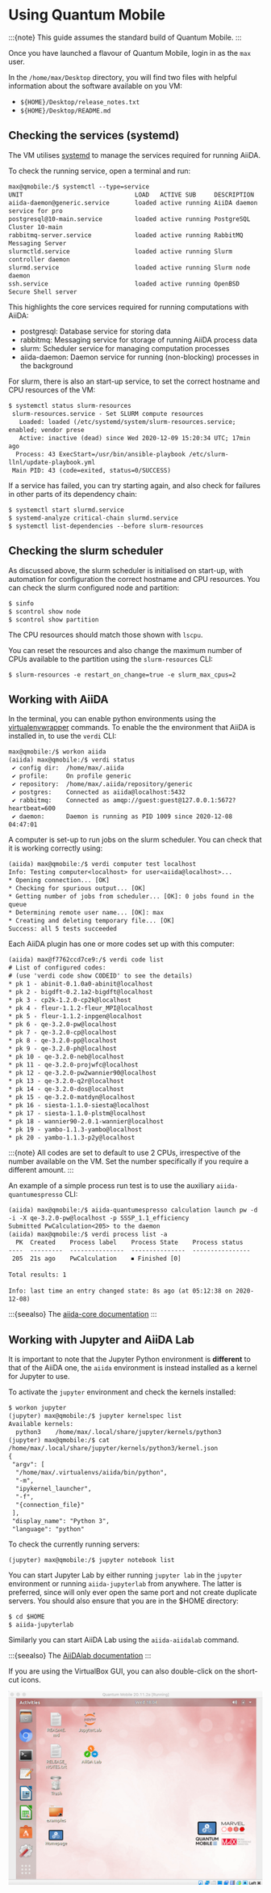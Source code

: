 # Using Quantum Mobile

:::{note}
This guide assumes the standard build of Quantum Mobile.
:::

Once you have launched a flavour of Quantum Mobile, login in as the `max` user.

In the `/home/max/Desktop` directory, you will find two files with helpful information about the software available on you VM:

- `${HOME}/Desktop/release_notes.txt`
- `${HOME}/Desktop/README.md`

## Checking the services (systemd)

The VM utilises [systemd](https://en.wikipedia.org/wiki/Systemd) to manage the services required for running AiiDA.

To check the running service, open a terminal and run:

```console
max@qmobile:/$ systemctl --type=service
UNIT                               LOAD   ACTIVE SUB     DESCRIPTION
aiida-daemon@generic.service       loaded active running AiiDA daemon service for pro
postgresql@10-main.service         loaded active running PostgreSQL Cluster 10-main
rabbitmq-server.service            loaded active running RabbitMQ Messaging Server  
slurmctld.service                  loaded active running Slurm controller daemon
slurmd.service                     loaded active running Slurm node daemon
ssh.service                        loaded active running OpenBSD Secure Shell server
```

This highlights the core services required for running computations with AiiDA:

- postgresql: Database service for storing data
- rabbitmq: Messaging service for storage of running AiiDA process data
- slurm: Scheduler service for managing computation processes
- aiida-daemon: Daemon service for running (non-blocking) processes in the background

For slurm, there is also an start-up service, to set the correct hostname and CPU resources of the VM:

```console
$ systemctl status slurm-resources
 slurm-resources.service - Set SLURM compute resources
   Loaded: loaded (/etc/systemd/system/slurm-resources.service; enabled; vendor prese
   Active: inactive (dead) since Wed 2020-12-09 15:20:34 UTC; 17min ago
  Process: 43 ExecStart=/usr/bin/ansible-playbook /etc/slurm-llnl/update-playbook.yml
 Main PID: 43 (code=exited, status=0/SUCCESS)
```

If a service has failed, you can try starting again, and also check for failures in other parts of its dependency chain:

```console
$ systemctl start slurmd.service
$ systemd-analyze critical-chain slurmd.service
$ systemctl list-dependencies --before slurm-resources
```

## Checking the slurm scheduler

As discussed above, the slurm scheduler is initialised on start-up,
with automation for configuration the correct hostname and CPU resources.
You can check the slurm configured node and partition:

```console
$ sinfo
$ scontrol show node
$ scontrol show partition
```

The CPU resources should match those shown with `lscpu`.

You can reset the resources and also change the maximum number of CPUs available to the partition using the `slurm-resources` CLI:

```console
$ slurm-resources -e restart_on_change=true -e slurm_max_cpus=2
```

## Working with AiiDA

In the terminal, you can enable python environments using the [virtualenvwrapper](https://virtualenvwrapper.readthedocs.io) commands.
To enable the the environment that AiiDA is installed in, to use the `verdi` CLI:

```console
max@qmobile:/$ workon aiida
(aiida) max@qmobile:/$ verdi status
 ✔ config dir:  /home/max/.aiida
 ✔ profile:     On profile generic
 ✔ repository:  /home/max/.aiida/repository/generic
 ✔ postgres:    Connected as aiida@localhost:5432
 ✔ rabbitmq:    Connected as amqp://guest:guest@127.0.0.1:5672?heartbeat=600
 ✔ daemon:      Daemon is running as PID 1009 since 2020-12-08 04:47:01
```

A computer is set-up to run jobs on the slurm scheduler.
You can check that it is working correctly using:

```console
(aiida) max@qmobile:/$ verdi computer test localhost
Info: Testing computer<localhost> for user<aiida@localhost>...
* Opening connection... [OK]
* Checking for spurious output... [OK]
* Getting number of jobs from scheduler... [OK]: 0 jobs found in the queue
* Determining remote user name... [OK]: max
* Creating and deleting temporary file... [OK]
Success: all 5 tests succeeded
```

Each AiiDA plugin has one or more codes set up with this computer:

```console
(aiida) max@f7762ccd7ce9:/$ verdi code list
# List of configured codes:
# (use 'verdi code show CODEID' to see the details)
* pk 1 - abinit-0.1.0a0-abinit@localhost
* pk 2 - bigdft-0.2.1a2-bigdft@localhost
* pk 3 - cp2k-1.2.0-cp2k@localhost
* pk 4 - fleur-1.1.2-fleur_MPI@localhost
* pk 5 - fleur-1.1.2-inpgen@localhost
* pk 6 - qe-3.2.0-pw@localhost
* pk 7 - qe-3.2.0-cp@localhost
* pk 8 - qe-3.2.0-pp@localhost
* pk 9 - qe-3.2.0-ph@localhost
* pk 10 - qe-3.2.0-neb@localhost
* pk 11 - qe-3.2.0-projwfc@localhost
* pk 12 - qe-3.2.0-pw2wannier90@localhost
* pk 13 - qe-3.2.0-q2r@localhost
* pk 14 - qe-3.2.0-dos@localhost
* pk 15 - qe-3.2.0-matdyn@localhost
* pk 16 - siesta-1.1.0-siesta@localhost
* pk 17 - siesta-1.1.0-plstm@localhost
* pk 18 - wannier90-2.0.1-wannier@localhost
* pk 19 - yambo-1.1.3-yambo@localhost
* pk 20 - yambo-1.1.3-p2y@localhost
```

:::{note}
All codes are set to default to use
2 CPUs, irrespective of the number available on the VM.
Set the number specifically if you require a different amount.
:::

An example of a simple process run test is to use the auxiliary `aiida-quantumespresso` CLI:

```console
(aiida) max@qmobile:/$ aiida-quantumespresso calculation launch pw -d -i -X qe-3.2.0-pw@localhost -p SSSP_1.1_efficiency
Submitted PwCalculation<205> to the daemon
(aiida) max@qmobile:/$ verdi process list -a
  PK  Created    Process label    Process State    Process status
----  ---------  ---------------  ---------------  ----------------
 205  21s ago    PwCalculation    ⏹ Finished [0]

Total results: 1

Info: last time an entry changed state: 8s ago (at 05:12:38 on 2020-12-08)
```

:::{seealso}
The [aiida-core documentation](https://aiida.readthedocs.io)
:::

## Working with Jupyter and AiiDA Lab

It is important to note that the Jupyter Python environment is **different** to that of the AiiDA one,
the `aiida` environment is instead installed as a kernel for Jupyter to use.

To activate the `jupyter` environment and check the kernels installed:

```console
$ workon jupyter
(jupyter) max@qmobile:/$ jupyter kernelspec list
Available kernels:
  python3    /home/max/.local/share/jupyter/kernels/python3
(jupyter) max@qmobile:/$ cat /home/max/.local/share/jupyter/kernels/python3/kernel.json
{
 "argv": [
  "/home/max/.virtualenvs/aiida/bin/python",
  "-m",
  "ipykernel_launcher",
  "-f",
  "{connection_file}"
 ],
 "display_name": "Python 3",
 "language": "python"
```

To check the currently running servers:

```console
(jupyter) max@qmobile:/$ jupyter notebook list
```

You can start Jupyter Lab by either running `jupyter lab` in the `jupyter` environment or running `aiida-jupyterlab` from anywhere.
The latter is preferred, since will only ever open the same port and not create duplicate servers.
You should also ensure that you are in the $HOME directory:

```console
$ cd $HOME
$ aiida-jupyterlab
```

Similarly you can start AiiDA Lab using the `aiida-aiidalab` command.

:::{seealso}
The [AiiDAlab documentation](https://www.materialscloud.org/aiidalab/)
:::

If you are using the VirtualBox GUI, you can also double-click on the short-cut icons.

![VM Desktop](../_static/quantum_mobile.png)
